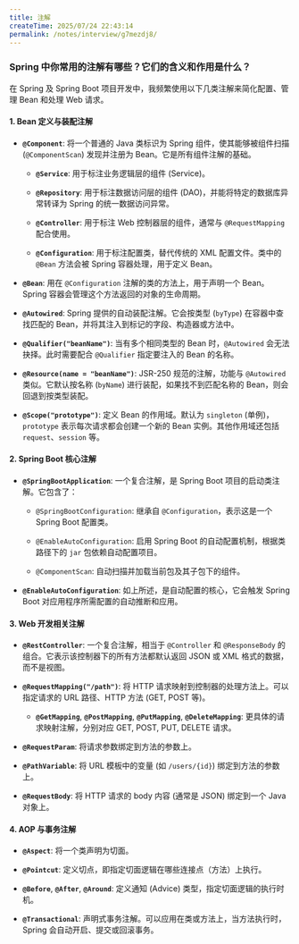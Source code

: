 ```yaml
---
title: 注解
createTime: 2025/07/24 22:43:14
permalink: /notes/interview/g7mezdj8/
---
```



### Spring 中你常用的注解有哪些？它们的含义和作用是什么？

在 Spring 及 Spring Boot 项目开发中，我频繁使用以下几类注解来简化配置、管理 Bean 和处理 Web 请求。

#### 1. Bean 定义与装配注解

- **`@Component`**: 将一个普通的 Java 类标识为 Spring 组件，使其能够被组件扫描 (`@ComponentScan`) 发现并注册为 Bean。它是所有组件注解的基础。
    
    - **`@Service`**: 用于标注业务逻辑层的组件 (Service)。
        
    - **`@Repository`**: 用于标注数据访问层的组件 (DAO)，并能将特定的数据库异常转译为 Spring 的统一数据访问异常。
        
    - **`@Controller`**: 用于标注 Web 控制器层的组件，通常与 `@RequestMapping` 配合使用。
        
    - **`@Configuration`**: 用于标注配置类，替代传统的 XML 配置文件。类中的 `@Bean` 方法会被 Spring 容器处理，用于定义 Bean。
        
- **`@Bean`**: 用在 `@Configuration` 注解的类的方法上，用于声明一个 Bean。Spring 容器会管理这个方法返回的对象的生命周期。
    
- **`@Autowired`**: Spring 提供的自动装配注解。它会按类型 (`byType`) 在容器中查找匹配的 Bean，并将其注入到标记的字段、构造器或方法中。
    
- **`@Qualifier("beanName")`**: 当有多个相同类型的 Bean 时，`@Autowired` 会无法抉择。此时需要配合 `@Qualifier` 指定要注入的 Bean 的名称。
    
- **`@Resource(name = "beanName")`**: JSR-250 规范的注解，功能与 `@Autowired` 类似。它默认按名称 (`byName`) 进行装配，如果找不到匹配名称的 Bean，则会回退到按类型装配。
    
- **`@Scope("prototype")`**: 定义 Bean 的作用域。默认为 `singleton` (单例)，`prototype` 表示每次请求都会创建一个新的 Bean 实例。其他作用域还包括 `request`、`session` 等。

#### 2. Spring Boot 核心注解

- **`@SpringBootApplication`**: 一个复合注解，是 Spring Boot 项目的启动类注解。它包含了：
    
    - `@SpringBootConfiguration`: 继承自 `@Configuration`，表示这是一个 Spring Boot 配置类。
        
    - `@EnableAutoConfiguration`: 启用 Spring Boot 的自动配置机制，根据类路径下的 `jar` 包依赖自动配置项目。
        
    - `@ComponentScan`: 自动扫描并加载当前包及其子包下的组件。
        
- **`@EnableAutoConfiguration`**: 如上所述，是自动配置的核心，它会触发 Spring Boot 对应用程序所需配置的自动推断和应用。

#### 3. Web 开发相关注解

- **`@RestController`**: 一个复合注解，相当于 `@Controller` 和 `@ResponseBody` 的组合。它表示该控制器下的所有方法都默认返回 JSON 或 XML 格式的数据，而不是视图。
    
- **`@RequestMapping("/path")`**: 将 HTTP 请求映射到控制器的处理方法上。可以指定请求的 URL 路径、HTTP 方法 (GET, POST 等)。
    
    - **`@GetMapping`**, **`@PostMapping`**, **`@PutMapping`**, **`@DeleteMapping`**: 更具体的请求映射注解，分别对应 GET, POST, PUT, DELETE 请求。
        
- **`@RequestParam`**: 将请求参数绑定到方法的参数上。
    
- **`@PathVariable`**: 将 URL 模板中的变量 (如 `/users/{id}`) 绑定到方法的参数上。
    
- **`@RequestBody`**: 将 HTTP 请求的 body 内容 (通常是 JSON) 绑定到一个 Java 对象上。

#### 4. AOP 与事务注解

- **`@Aspect`**: 将一个类声明为切面。
    
- **`@Pointcut`**: 定义切点，即指定切面逻辑在哪些连接点（方法）上执行。
    
- **`@Before`**, **`@After`**, **`@Around`**: 定义通知 (Advice) 类型，指定切面逻辑的执行时机。
    
- **`@Transactional`**: 声明式事务注解。可以应用在类或方法上，当方法执行时，Spring 会自动开启、提交或回滚事务。